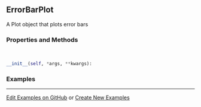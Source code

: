 ## <a id="McUtils.Plots.Plots.ErrorBarPlot">ErrorBarPlot</a>
A Plot object that plots error bars

### Properties and Methods
<a id="McUtils.Plots.Plots.ErrorBarPlot.__init__">&nbsp;</a>
```python
__init__(self, *args, **kwargs): 
```

### Examples


___

[Edit Examples on GitHub](https://github.com/McCoyGroup/References/edit/gh-pages/Documentation/examples/McUtils/Plots/Plots/ErrorBarPlot.md) or 
[Create New Examples](https://github.com/McCoyGroup/References/new/gh-pages/?filename=Documentation/examples/McUtils/Plots/Plots/ErrorBarPlot.md)